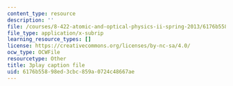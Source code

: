 ```yaml
---
content_type: resource
description: ''
file: /courses/8-422-atomic-and-optical-physics-ii-spring-2013/6176b55898ed3cbc859a0724c48667ae_QE-9hHvOles.srt
file_type: application/x-subrip
learning_resource_types: []
license: https://creativecommons.org/licenses/by-nc-sa/4.0/
ocw_type: OCWFile
resourcetype: Other
title: 3play caption file
uid: 6176b558-98ed-3cbc-859a-0724c48667ae
---
```

